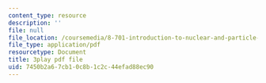 ```yaml
---
content_type: resource
description: ''
file: null
file_location: /coursemedia/8-701-introduction-to-nuclear-and-particle-physics-fall-2020/7450b2a67cb10c8b1c2c44efad88ec90_quSdhgX3NB8.pdf
file_type: application/pdf
resourcetype: Document
title: 3play pdf file
uid: 7450b2a6-7cb1-0c8b-1c2c-44efad88ec90
---
```

